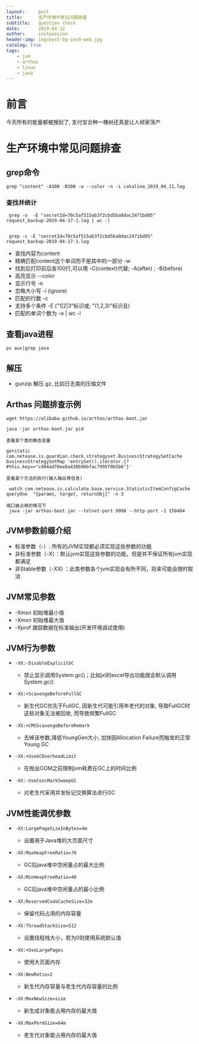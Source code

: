 ```yaml
---
layout:     post
title:      生产环境中常见问题排查
subtitle:   question check
date:       2019-04-12
author:     initpassion
header-img: img/post-bg-ios9-web.jpg
catalog: true
tags:
    - jvm
    - arthas
    - linux
    - java
---
```


# 前言

今天所有的能量都被搜刮了, 支付宝合种一棵树还真是让人倾家荡产

# 生产环境中常见问题排查

## grep命令

```
grep "content" -A100 -B100 -w --color -n -i catalina_2019_04_11.log
```
### 查找并统计

```
 grep -o  -E "secretId=70c5af515ab3f2cbd5ba0dac2471bd05" request_backup-2019-04-17-1.log | wc -l
 
```

```
 grep -c -E "secretId=70c5af515ab3f2cbd5ba0dac2471bd05" request_backup-2019-04-17-1.log 

```

- 查找内容为content 
- 精确匹配content这个单词而不是其中的一部分 -w
- 找到后打印前后各100行,可以用 -C(context)代替; -A(after) ; -B(before)
- 高亮显示 --color
- 显示行号 -n
- 忽略大小写 -i (ignore)
- 匹配的行数 -c
- 支持多个条件 -E ("1|2|3"标识或; "(1,2,3)"标识且)
- 匹配的单词个数为 -o | wc -l

## 查看java进程

```
ps aux|grep java
```

## 解压

- gunzip 解压.gz, 比如日志类的压缩文件


## Arthas 问题排查示例

```
wget https://alibaba.github.io/arthas/arthas-boot.jar
```

```
java -jar arthas-boot.jar pid
```

```
查看某个类的静态变量
```

```
getstatic com.netease.is.guardian.check.strategyset.BusinessStrategySetCache businessStrategySetMap 'entrySet().iterator.{? #this.key=="cd04ad70ee8a430b96bfac7995f0b5b6"}'
```

```
查看某个方法的执行(输入输出等信息)
```

```
 watch com.netease.is.calculate.base.service.StatisticItemConfigCache queryOne  "{params, target, returnObj}" -n 3

```

```
端口被占用的情况下
 java -jar arthas-boot.jar --telnet-port 9998 --http-port -1 158404 

```

## JVM参数前缀介绍

- 标准参数（-）: 所有的JVM实现都必须实现这些参数的功能
- 非标准参数（-X）：默认jvm实现这些参数的功能，但是并不保证所有jvm实现都满足
- 非Stable参数（-XX) ：此类参数各个jvm实现会有所不同，将来可能会随时取消

## JVM常见参数

- -Xmsn 初始堆最小值
- -Xmxn 初始堆最大值
- -Xprof 跟踪数据在标准输出(开发环境调试使用) 

## JVM行为参数

- ```
  -XX:-DisableExplicitGC 
  ```

  -  禁止显示调用System.gc()；比如jxl的excel导出功能就会默认调用System.gc()

- ```
  -XX:+ScavengeBeforeFullGC
  ```

  - 新生代GC优先于FullGC, 因新生代可能引用年老代的对象, 导致FullGC时这些对象无法被回收, 而导致频繁FullGC

- ```
  -XX:+CMSScavengeBeforeRemark
  ```

  - 去掉该参数,降低YoungGen大小, 加快因Allocation Failure而触发的正常Young GC

- ```
  -XX:+UseGCOverheadLimit
  ```

  - 在抛出OOM之前限制jvm耗费在GC上的时间比例

- ```
  -XX:-UseConcMarkSweepGC
  ```

  - 对老生代采用并发标记交换算法进行GC

## JVM性能调优参数

- ```
  -XX:LargePageSizeInBytes=4m
  ```

  - 设置用于Java堆的大页面尺寸

- ```
  -XX:MaxHeapFreeRatio=70
  ```

  - GC后java堆中空闲量占的最大比例

- ```
  -XX:MinHeapFreeRatio=40
  ```

  - GC后java堆中空闲量占的最小比例

- ```
  -XX:ReservedCodeCacheSize=32m
  ```

  - 保留代码占用的内存容量

- ```
  -XX:ThreadStackSize=512
  ```

  - 设置线程栈大小，若为0则使用系统默认值

- ```
  -XX:+UseLargePages
  ```

  - 使用大页面内存

- ```
  -XX:NewRatio=2
  ```

  - 新生代内存容量与老生代内存容量的比例

- ```
  -XX:MaxNewSize=size
  ```

  - 新生成对象能占用内存的最大值

- ```
  -XX:MaxPermSize=64m
  ```

  - 老生代对象能占用内存的最大值




